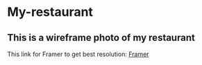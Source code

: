 # My-restaurant

## This is a wireframe photo of my **restaurant**

 This link for Framer to get best resolution: [Framer]( https://framer.com/projects/Untitled--cCowZ32n6bGuJrXLn4bh-f1c6k)